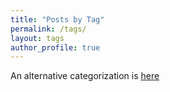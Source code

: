 ```yaml
---
title: "Posts by Tag"
permalink: /tags/
layout: tags
author_profile: true
---
```

An alternative categorization is [here](https://chaozhuang22.github.io/categories/)